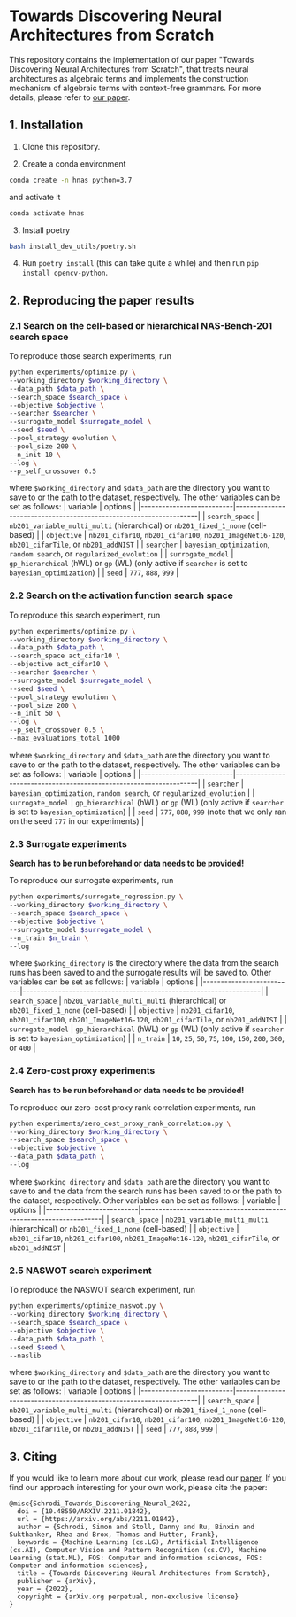 # Towards Discovering Neural Architectures from Scratch
This repository contains the implementation of our paper "Towards Discovering Neural Architectures from Scratch",
that treats neural architectures as algebraic terms and implements the construction mechanism of algebraic terms with context-free grammars.
For more details, please refer to [our paper](https://arxiv.org/abs/2211.01842).

## 1. Installation
1. Clone this repository.

2. Create a conda environment

```bash
conda create -n hnas python=3.7
```

and activate it

```bash
conda activate hnas
```

3. Install poetry

```bash
bash install_dev_utils/poetry.sh
```

4. Run `poetry install` (this can take quite a while) and then run `pip install opencv-python`.

## 2. Reproducing the paper results
### 2.1 Search on the cell-based or hierarchical NAS-Bench-201 search space
To reproduce those search experiments, run

```bash
python experiments/optimize.py \
--working_directory $working_directory \
--data_path $data_path \
--search_space $search_space \
--objective $objective \
--searcher $searcher \
--surrogate_model $surrogate_model \
--seed $seed \
--pool_strategy evolution \
--pool_size 200 \
--n_init 10 \
--log \
--p_self_crossover 0.5
```
where `$working_directory` and `$data_path` are the directory you want to save to or the path to the dataset, respectively. The other variables can be set as follows:
| variable          | options                                                       |
|--------------------------|-------------------------------------------------------------------|
| `search_space`         | `nb201_variable_multi_multi` (hierarchical) or `nb201_fixed_1_none` (cell-based)     |
| `objective` | `nb201_cifar10`, `nb201_cifar100`, `nb201_ImageNet16-120`, `nb201_cifarTile`, or `nb201_addNIST`   |
| `searcher`      | `bayesian_optimization`, `random search`, or `regularized_evolution`     |
| `surrogate_model`       | `gp_hierarchical` (hWL) or `gp` (WL) (only active if `searcher` is set to `bayesian_optimization`) |
| `seed`      | `777`, `888`, `999`                     |

### 2.2 Search on the activation function search space
To reproduce this search experiment, run

```bash
python experiments/optimize.py \
--working_directory $working_directory \
--data_path $data_path \
--search_space act_cifar10 \
--objective act_cifar10 \
--searcher $searcher \
--surrogate_model $surrogate_model \
--seed $seed \
--pool_strategy evolution \
--pool_size 200 \
--n_init 50 \
--log \
--p_self_crossover 0.5 \
--max_evaluations_total 1000
```
where `$working_directory` and `$data_path` are the directory you want to save to or the path to the dataset, respectively.
The other variables can be set as follows:
| variable          | options                                                       |
|--------------------------|-------------------------------------------------------------------|
| `searcher`      | `bayesian_optimization`, `random search`, or `regularized_evolution`     |
| `surrogate_model`       | `gp_hierarchical` (hWL) or `gp` (WL) (only active if `searcher` is set to `bayesian_optimization`) |
| `seed`      | `777`, `888`, `999` (note that we only ran on the seed `777` in our experiments)                    |

### 2.3 Surrogate experiments
**Search has to be run beforehand or data needs to be provided!**

To reproduce our surrogate experiments, run

```bash
python experiments/surrogate_regression.py \
--working_directory $working_directory \
--search_space $search_space \
--objective $objective \
--surrogate_model $surrogate_model \
--n_train $n_train \
--log
```
where `$working_directory` is the directory where the data from the search runs has been saved to and the surrogate results will be saved to. Other variables can be set as follows:
| variable          | options                                                       |
|--------------------------|-------------------------------------------------------------------|
| `search_space`         | `nb201_variable_multi_multi` (hierarchical) or `nb201_fixed_1_none` (cell-based)     |
| `objective` | `nb201_cifar10`, `nb201_cifar100`, `nb201_ImageNet16-120`, `nb201_cifarTile`, or `nb201_addNIST`   |
| `surrogate_model`       | `gp_hierarchical` (hWL) or `gp` (WL) (only active if `searcher` is set to `bayesian_optimization`) |
| `n_train`      | `10`, `25`, `50`, `75`, `100`, `150`, `200`, `300`, or `400`                     |

### 2.4 Zero-cost proxy experiments
**Search has to be run beforehand or data needs to be provided!**

To reproduce our zero-cost proxy rank correlation experiments, run

```bash
python experiments/zero_cost_proxy_rank_correlation.py \
--working_directory $working_directory \
--search_space $search_space \
--objective $objective \
--data_path $data_path \
--log
```
where `$working_directory` and `$data_path` are the directory you want to save to and the data from the search runs has been saved to or the path to the dataset, respectively.
Other variables can be set as follows:
| variable          | options                                                       |
|--------------------------|-------------------------------------------------------------------|
| `search_space`         | `nb201_variable_multi_multi` (hierarchical) or `nb201_fixed_1_none` (cell-based)     |
| `objective` | `nb201_cifar10`, `nb201_cifar100`, `nb201_ImageNet16-120`, `nb201_cifarTile`, or `nb201_addNIST`   |

### 2.5 NASWOT search experiment
To reproduce the NASWOT search experiment, run
```bash
python experiments/optimize_naswot.py \
--working_directory $working_directory \
--search_space $search_space \
--objective $objective \
--data_path $data_path \
--seed $seed \
--naslib
```
where `$working_directory` and `$data_path` are the directory you want to save to or the path to the dataset, respectively. The other variables can be set as follows:
| variable          | options                                                       |
|--------------------------|-------------------------------------------------------------------|
| `search_space`         | `nb201_variable_multi_multi` (hierarchical) or `nb201_fixed_1_none` (cell-based)     |
| `objective` | `nb201_cifar10`, `nb201_cifar100`, `nb201_ImageNet16-120`, `nb201_cifarTile`, or `nb201_addNIST`   |
| `seed`      | `777`, `888`, `999`                     |

## 3. Citing
If you would like to learn more about our work, please read our [paper](https://arxiv.org/abs/2211.01842).
If you find our approach interesting for your own work, please cite the paper:
```
@misc{Schrodi_Towards_Discovering_Neural_2022,
  doi = {10.48550/ARXIV.2211.01842},
  url = {https://arxiv.org/abs/2211.01842},
  author = {Schrodi, Simon and Stoll, Danny and Ru, Binxin and Sukthanker, Rhea and Brox, Thomas and Hutter, Frank},
  keywords = {Machine Learning (cs.LG), Artificial Intelligence (cs.AI), Computer Vision and Pattern Recognition (cs.CV), Machine Learning (stat.ML), FOS: Computer and information sciences, FOS: Computer and information sciences},
  title = {Towards Discovering Neural Architectures from Scratch},
  publisher = {arXiv},
  year = {2022},
  copyright = {arXiv.org perpetual, non-exclusive license}
}
```
